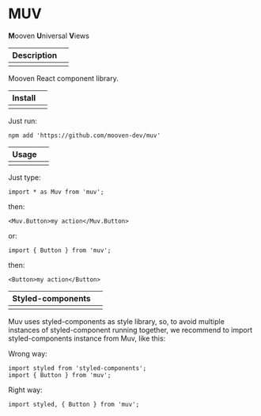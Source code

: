# MUV

**M**ooven
**U**niversal
**V**iews

> 
|Description|  |
|-----------|--|
|           |  |

Mooven React component library.

|Install|  |
|-------|--|
|       |  |
Just run:

    npm add 'https://github.com/mooven-dev/muv'
    
|Usage|  |
|-----|--|
|     |  |
Just type:

    import * as Muv from 'muv';

then:

    <Muv.Button>my action</Muv.Button>

or:

    import { Button } from 'muv';
then:

    <Button>my action</Button>

|Styled-components|  |
|-----------------|--|
|                 |  |
Muv uses styled-components as style library, so, to avoid multiple instances of styled-component running together, we recommend to import styled-components instance from Muv, like this:

Wrong way:

    import styled from 'styled-components';
    import { Button } from 'muv';

Right way:

    import styled, { Button } from 'muv';
